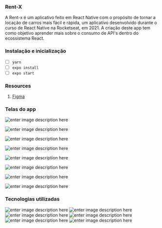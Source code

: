 
### Rent-X

  

A Rent-x é um aplicativo feito em React Native com o propósito de tornar a locação de carros mais fácil e rápida, um aplicativo desenvolvido durante o curso de React Native na Rocketseat, em 2021. A criação deste app tem como objetivo aprender mais sobre o consumo de API's dentro do ecossistema React.

### Instalação e inicialização

 - [ ] ```yarn```
 - [ ] ```expo install```
 - [ ] ```expo start```

### Resources  

1. [Figma](https://www.figma.com/file/4ojyGi2mGuQaGK0sUHMAqB/RentX-Ignite?node-id=0:1)

  

### Telas do app

![enter image description here](https://github.com/lucxsbueno/rent-x/raw/main/figma/splash.svg)

![enter image description here](https://github.com/lucxsbueno/rent-x/raw/main/figma/home.svg)

![enter image description here](https://github.com/lucxsbueno/rent-x/raw/main/figma/escolher-data.svg)

![enter image description here](https://github.com/lucxsbueno/rent-x/raw/main/figma/detalhes.svg)

![enter image description here](https://github.com/lucxsbueno/rent-x/raw/main/figma/detalhes-1.svg)

![enter image description here](https://github.com/lucxsbueno/rent-x/raw/main/figma/data-escolhida.svg)

![enter image description here](https://github.com/lucxsbueno/rent-x/raw/main/figma/agendamentos.svg)

![enter image description here](https://github.com/lucxsbueno/rent-x/raw/main/figma/agendamento-concluido.svg)

### Tecnologias utilizadas
![enter image description here](https://github.com/lucxsbueno/rent-x/raw/main/brands/react.svg)
![enter image description here](https://github.com/lucxsbueno/rent-x/raw/main/brands/js.svg)
![enter image description here](https://github.com/lucxsbueno/rent-x/raw/main/brands/vs-code.svg)
![enter image description here](https://github.com/lucxsbueno/rent-x/raw/main/brands/node-js.svg)
![enter image description here](https://github.com/lucxsbueno/rent-x/raw/main/brands/android.svg)
![enter image description here](https://github.com/lucxsbueno/rent-x/raw/main/brands/ios.svg)